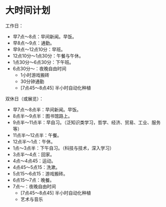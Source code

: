 # 大时间计划

工作日：

- 早7点～8点：早间新闻。早饭。
- 早8点～9点：通勤。
- 早9点～12点10分：早班。
- 12点10分～1点30分：午餐与午休。
- 1点30分～6点30分：下午班。
- 6点30分～：夜晚自由时间
  - 1小时游戏搬砖
  - 30分钟通勤
  - [7点45～8点45] 半小时自动化种植

双休日（或展览）：

- 早7点～8点半：早间新闻。早饭。
- 8点半～9点半：图书馆路上。
- 9点半～11点半：早自习。（泛知识类学习，哲学、经济、贸易、工业、服务等）
- 11点半～12点半：午餐。
- 12点半～1点：午休。
- 1点～3点半：下午自习。（科技与技术，深入学习）
- 3点半～4点：回家。
- 4点～4点45：运动。
- 4点45～5点15：洗漱。
- 5点15～6点15：游戏搬砖。
- 6点15～7点：晚餐。
- 7点～：夜晚自由时间
  - [7点45～8点45] 半小时自动化种植
  - 艺术与音乐


